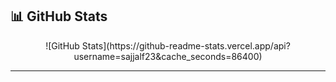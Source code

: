 ## 📊 GitHub Stats

<p align="center">
  ![GitHub Stats](https://github-readme-stats.vercel.app/api?username=sajjalf23&cache_seconds=86400)
</p>

---
